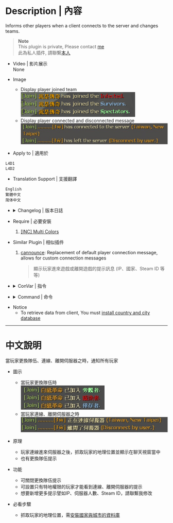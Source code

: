 
# Description | 內容
Informs other players when a client connects to the server and changes teams.

> __Note__ <br/>
This plugin is private, Please contact [me](https://github.com/fbef0102/Game-Private_Plugin#私人插件列表-private-plugins-list)<br/>
此為私人插件, 請聯繫[本人](https://github.com/fbef0102/Game-Private_Plugin#私人插件列表-private-plugins-list)

* Video | 影片展示
<br/>None

* Image
	* Display player joined team
	<br/>![l4d_playerjoining_1](image/l4d_playerjoining_1.jpg)
	* Display player connected and disconnected message
	<br/>![l4d_playerjoining_2](image/l4d_playerjoining_2.jpg)

* Apply to | 適用於
```
L4D1
L4D2
```

* Translation Support | 支援翻譯
```
English
繁體中文
简体中文
```

* <details><summary>Changelog | 版本日誌</summary>

	* v1.0 (2022-12-1)
		* Request by Yabi
		* Initial Release
</details>

* Require | 必要安裝
	1. [[INC] Multi Colors](https://forums.alliedmods.net/showthread.php?t=247770)

* Similar Plugin | 相似插件
	1. [cannounce](https://github.com/fbef0102/L4D1_2-Plugins/tree/master/cannounce): Replacement of default player connection message, allows for custom connection messages
    	> 顯示玩家進來遊戲或離開遊戲的提示訊息 (IP、國家、Steam ID 等等)

* <details><summary>ConVar | 指令</summary>

	* cfg\sourcemod\l4d_playerjoining.cfg
		```php
		// If 1, inform other players when a client changes team
		l4d_playerjoining_change_team_notify_enable "1"

		// inform other players with these flags when a client connects to server. (Empty = Everyone, -1: Nobody)
		l4d_playerjoining_connnect_server_notify_access ""

		// inform other players with these flags when a client left the server. (Empty = Everyone, -1: Nobody)
		l4d_playerjoining_leave_server_notify_access ""
		```
</details>

* <details><summary>Command | 命令</summary>

	None
</details>

* Notice
	* To retrieve data from client, You must [install country and city database](https://github.com/fbef0102/Game-Private_Plugin/tree/main/Tutorial_%E6%95%99%E5%AD%B8%E5%8D%80/English/Server/Install_Other_File#country-and-city-database)

- - - -
# 中文說明
當玩家更換隊伍、連線、離開伺服器之時，通知所有玩家

* 圖示
	* 當玩家更換隊伍時
	<br/>![l4d_playerjoining_3](image/l4d_playerjoining_3.jpg)
	* 當玩家連線、離開伺服器之時
	<br/>![l4d_playerjoining_4](image/l4d_playerjoining_4.jpg)

* 原理
    * 玩家連線進來伺服器之後，抓取玩家的地理位置並顯示在聊天視窗當中
    * 也有更換隊伍提示

* 功能
    * 可關閉更換隊伍提示
    * 可設置只有特地權限的玩家才能看到連線、離開伺服器的提示
	* 想要新增更多提示譬如IP、伺服器人數、Steam ID，請聯繫我修改

* 必看步驟
	* 抓取玩家的地理位置，需[安裝國家與城市的資料庫](https://github.com/fbef0102/Game-Private_Plugin/tree/main/Tutorial_%E6%95%99%E5%AD%B8%E5%8D%80/Chinese_%E7%B9%81%E9%AB%94%E4%B8%AD%E6%96%87/Server/%E5%AE%89%E8%A3%9D%E5%85%B6%E4%BB%96%E6%AA%94%E6%A1%88%E6%95%99%E5%AD%B8#%E5%AE%89%E8%A3%9D%E5%9C%8B%E5%AE%B6%E8%88%87%E5%9F%8E%E5%B8%82%E7%9A%84%E8%B3%87%E6%96%99%E5%BA%AB)



